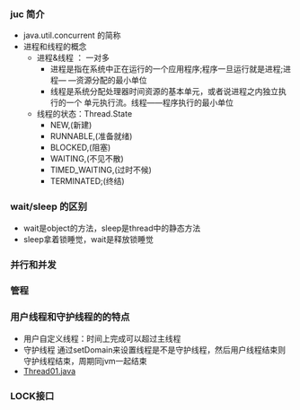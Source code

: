 ### juc 简介
- java.util.concurrent 的简称
- 进程和线程的概念
  - 进程&线程 ： 一对多
    - 进程是指在系统中正在运行的一个应用程序;程序一旦运行就是进程;进程— —资源分配的最小单位
    - 线程是系统分配处理器时间资源的基本单元，或者说进程之内独立执行的一个 单元执行流。线程——程序执行的最小单位
  - 线程的状态：Thread.State
    - NEW,(新建)
    - RUNNABLE,(准备就绪)
    - BLOCKED,(阻塞)
    - WAITING,(不见不散)
    - TIMED_WAITING,(过时不候)
    - TERMINATED;(终结)
    
### wait/sleep 的区别
- wait是object的方法，sleep是thread中的静态方法
- sleep拿着锁睡觉，wait是释放锁睡觉

### 并行和并发
### 管程

### 用户线程和守护线程的的特点
- 用户自定义线程：时间上完成可以超过主线程
- 守护线程 通过setDomain来设置线程是不是守护线程，然后用户线程结束则守护线程结束，周期同jvm一起结束
- [Thread01.java](main%2Fjava%2Forg%2Fgetyou123%2FThread01.java)


### LOCK接口
